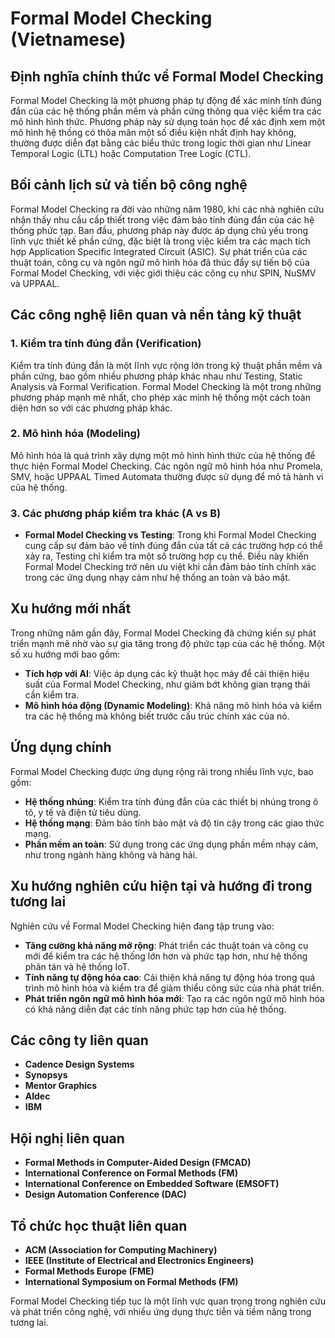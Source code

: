 # Formal Model Checking (Vietnamese)

## Định nghĩa chính thức về Formal Model Checking

Formal Model Checking là một phương pháp tự động để xác minh tính đúng đắn của các hệ thống phần mềm và phần cứng thông qua việc kiểm tra các mô hình hình thức. Phương pháp này sử dụng toán học để xác định xem một mô hình hệ thống có thỏa mãn một số điều kiện nhất định hay không, thường được diễn đạt bằng các biểu thức trong logic thời gian như Linear Temporal Logic (LTL) hoặc Computation Tree Logic (CTL).

## Bối cảnh lịch sử và tiến bộ công nghệ

Formal Model Checking ra đời vào những năm 1980, khi các nhà nghiên cứu nhận thấy nhu cầu cấp thiết trong việc đảm bảo tính đúng đắn của các hệ thống phức tạp. Ban đầu, phương pháp này được áp dụng chủ yếu trong lĩnh vực thiết kế phần cứng, đặc biệt là trong việc kiểm tra các mạch tích hợp Application Specific Integrated Circuit (ASIC). Sự phát triển của các thuật toán, công cụ và ngôn ngữ mô hình hóa đã thúc đẩy sự tiến bộ của Formal Model Checking, với việc giới thiệu các công cụ như SPIN, NuSMV và UPPAAL.

## Các công nghệ liên quan và nền tảng kỹ thuật

### 1. Kiểm tra tính đúng đắn (Verification)

Kiểm tra tính đúng đắn là một lĩnh vực rộng lớn trong kỹ thuật phần mềm và phần cứng, bao gồm nhiều phương pháp khác nhau như Testing, Static Analysis và Formal Verification. Formal Model Checking là một trong những phương pháp mạnh mẽ nhất, cho phép xác minh hệ thống một cách toàn diện hơn so với các phương pháp khác.

### 2. Mô hình hóa (Modeling)

Mô hình hóa là quá trình xây dựng một mô hình hình thức của hệ thống để thực hiện Formal Model Checking. Các ngôn ngữ mô hình hóa như Promela, SMV, hoặc UPPAAL Timed Automata thường được sử dụng để mô tả hành vi của hệ thống.

### 3. Các phương pháp kiểm tra khác (A vs B)

- **Formal Model Checking vs Testing**: Trong khi Formal Model Checking cung cấp sự đảm bảo về tính đúng đắn của tất cả các trường hợp có thể xảy ra, Testing chỉ kiểm tra một số trường hợp cụ thể. Điều này khiến Formal Model Checking trở nên ưu việt khi cần đảm bảo tính chính xác trong các ứng dụng nhạy cảm như hệ thống an toàn và bảo mật.

## Xu hướng mới nhất

Trong những năm gần đây, Formal Model Checking đã chứng kiến sự phát triển mạnh mẽ nhờ vào sự gia tăng trong độ phức tạp của các hệ thống. Một số xu hướng mới bao gồm:

- **Tích hợp với AI**: Việc áp dụng các kỹ thuật học máy để cải thiện hiệu suất của Formal Model Checking, như giảm bớt không gian trạng thái cần kiểm tra.
- **Mô hình hóa động (Dynamic Modeling)**: Khả năng mô hình hóa và kiểm tra các hệ thống mà không biết trước cấu trúc chính xác của nó.

## Ứng dụng chính

Formal Model Checking được ứng dụng rộng rãi trong nhiều lĩnh vực, bao gồm:

- **Hệ thống nhúng**: Kiểm tra tính đúng đắn của các thiết bị nhúng trong ô tô, y tế và điện tử tiêu dùng.
- **Hệ thống mạng**: Đảm bảo tính bảo mật và độ tin cậy trong các giao thức mạng.
- **Phần mềm an toàn**: Sử dụng trong các ứng dụng phần mềm nhạy cảm, như trong ngành hàng không và hàng hải.

## Xu hướng nghiên cứu hiện tại và hướng đi trong tương lai

Nghiên cứu về Formal Model Checking hiện đang tập trung vào:

- **Tăng cường khả năng mở rộng**: Phát triển các thuật toán và công cụ mới để kiểm tra các hệ thống lớn hơn và phức tạp hơn, như hệ thống phân tán và hệ thống IoT.
- **Tính năng tự động hóa cao**: Cải thiện khả năng tự động hóa trong quá trình mô hình hóa và kiểm tra để giảm thiểu công sức của nhà phát triển.
- **Phát triển ngôn ngữ mô hình hóa mới**: Tạo ra các ngôn ngữ mô hình hóa có khả năng diễn đạt các tính năng phức tạp hơn của hệ thống.

## Các công ty liên quan

- **Cadence Design Systems**
- **Synopsys**
- **Mentor Graphics**
- **Aldec**
- **IBM**

## Hội nghị liên quan

- **Formal Methods in Computer-Aided Design (FMCAD)**
- **International Conference on Formal Methods (FM)**
- **International Conference on Embedded Software (EMSOFT)**
- **Design Automation Conference (DAC)**

## Tổ chức học thuật liên quan

- **ACM (Association for Computing Machinery)**
- **IEEE (Institute of Electrical and Electronics Engineers)**
- **Formal Methods Europe (FME)**
- **International Symposium on Formal Methods (FM)**

Formal Model Checking tiếp tục là một lĩnh vực quan trọng trong nghiên cứu và phát triển công nghệ, với nhiều ứng dụng thực tiễn và tiềm năng trong tương lai.